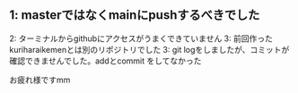 ## 1: masterではなくmainにpushするべきでした
2: ターミナルからgithubにアクセスがうまくできていません
3: 前回作ったkuriharaikemenとは別のリポジトリでした
3: git logをしましたが、コミットが確認できませんでした。addとcommit をしてなかった

お疲れ様ですmm